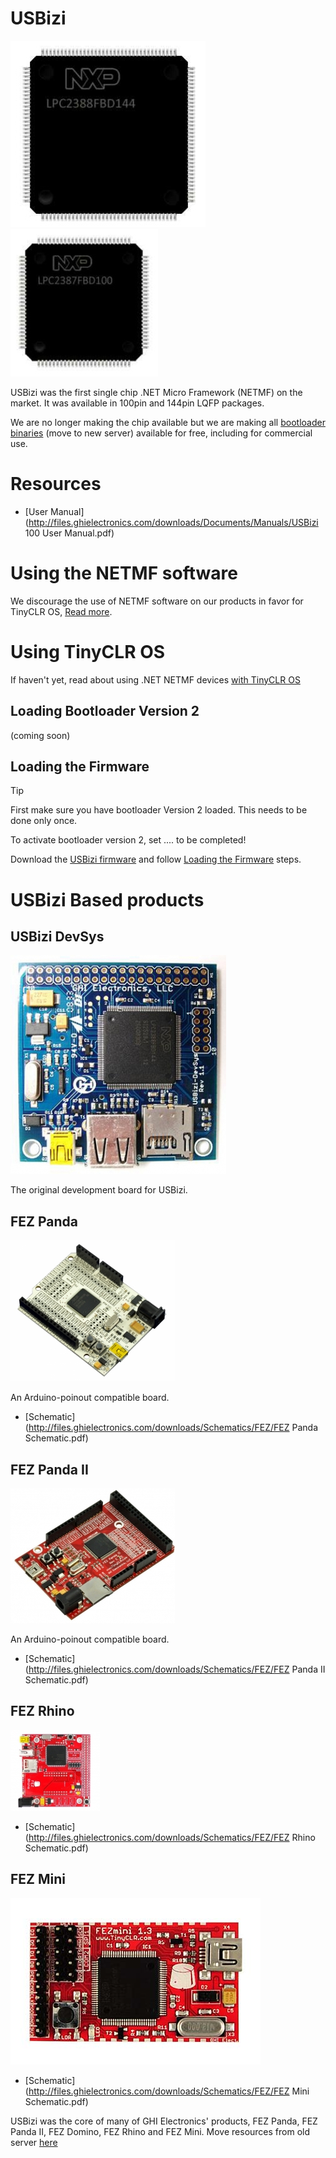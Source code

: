# USBizi
![USBizi 144](images/usbizi_144.jpg) ![USBizi 100](images/usbizi_100.jpg)

USBizi was the first single chip .NET Micro Framework (NETMF) on the market. It was available in 100pin and 144pin LQFP packages.

We are no longer making the chip available but we are making all [bootloader binaries](https://www.ghielectronics.com/downloads/NETMF/USBizi/) (move to new server) available for free, including for commercial use. 

# Resources
* [User Manual](http://files.ghielectronics.com/downloads/Documents/Manuals/USBizi 100 User Manual.pdf) 

# Using the NETMF software
We discourage the use of NETMF software on our products in favor for TinyCLR OS, [Read more](intro.md).

# Using TinyCLR OS
If haven't yet, read about using .NET NETMF devices [with TinyCLR OS](intro.md#with-tinyclr-os)

## Loading Bootloader Version 2
(coming soon)

## Loading the Firmware

> [!Tip]
> First make sure you have bootloader Version 2 loaded. This needs to be done only once.

To activate bootloader version 2, set .... to be completed!

Download the [USBizi firmware](../../../tinyclr/downloads.md#usbizi) and follow [Loading the Firmware](../../loaders/bootloader.md#loading-the-firmware) steps.


# USBizi Based products
## USBizi DevSys
![USBizi DevSys](images/usbizi_devsys.jpg)

The original development board for USBizi.

## FEZ Panda
![FEZ Panda](images/fez_panda.jpg)

An Arduino-poinout compatible board.

* [Schematic](http://files.ghielectronics.com/downloads/Schematics/FEZ/FEZ Panda Schematic.pdf)

## FEZ Panda II
![FEZ Panda II](images/fez_panda_ii.jpg)

An Arduino-poinout compatible board.

* [Schematic](http://files.ghielectronics.com/downloads/Schematics/FEZ/FEZ Panda II Schematic.pdf)

## FEZ Rhino
![FEZ Rhino](images/fez_rhino.jpg)

* [Schematic](http://files.ghielectronics.com/downloads/Schematics/FEZ/FEZ Rhino Schematic.pdf)

## FEZ Mini
![FEZ Mini](images/fez_mini.jpg)

* [Schematic](http://files.ghielectronics.com/downloads/Schematics/FEZ/FEZ Mini Schematic.pdf)

USBizi was the core of many of GHI Electronics' products, FEZ Panda, FEZ Panda II, FEZ Domino, FEZ Rhino and FEZ Mini. 
Move resources from old server [here](https://www.ghielectronics.com/downloads/FEZ/)
